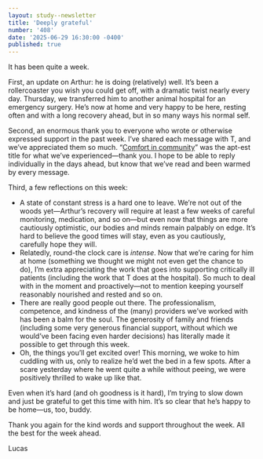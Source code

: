 ```yaml
---
layout: study--newsletter
title: 'Deeply grateful'
number: '408'
date: '2025-06-29 16:30:00 -0400'
published: true
---
```


It has been quite a week. 

First, an update on Arthur: he is doing (relatively) well. It’s been a rollercoaster you wish you could get off, with a dramatic twist nearly every day. Thursday, we transferred him to another animal hospital for an emergency surgery. He’s now at home and very happy to be here, resting often and with a long recovery ahead, but in so many ways his normal self. 

Second, an enormous thank you to everyone who wrote or otherwise expressed support in the past week. I’ve shared each message with T, and we’ve appreciated them so much. “[Comfort in community](https://lucascherkewski.com/hit-and-miss/407-comfort-community/)” was the apt-est title for what we’ve experienced—thank you. I hope to be able to reply individually in the days ahead, but know that we’ve read and been warmed by every message.

Third, a few reflections on this week:

- A state of constant stress is a hard one to leave. We’re not out of the woods yet—Arthur’s recovery will require at least a few weeks of careful monitoring, medication, and so on—but even now that things are more cautiously optimistic, our bodies and minds remain palpably on edge. It’s hard to believe the good times will stay, even as you cautiously, carefully hope they will.
- Relatedly, round-the clock care is _intense_. Now that we’re caring for him at home (something we thought we might not even get the chance to do), I’m extra appreciating the work that goes into supporting critically ill patients (including the work that T does at the hospital). So much to deal with in the moment and proactively—not to mention keeping yourself reasonably nourished and rested and so on.
- There are really good people out there. The professionalism, competence, and kindness of the (many) providers we’ve worked with has been a balm for the soul. The generosity of family and friends (including some very generous financial support, without which we would’ve been facing even harder decisions) has literally made it possible to get through this week.
- Oh, the things you’ll get excited over! This morning, we woke to him cuddling with us, only to realize he’d wet the bed in a few spots. After a scare yesterday where he went quite a while without peeing, we were positively thrilled to wake up like that.

Even when it’s hard (and oh goodness is it hard), I’m trying to slow down and just be grateful to get this time with him. It’s so clear that he’s happy to be home—us, too, buddy.

Thank you again for the kind words and support throughout the week. All the best for the week ahead.

Lucas
